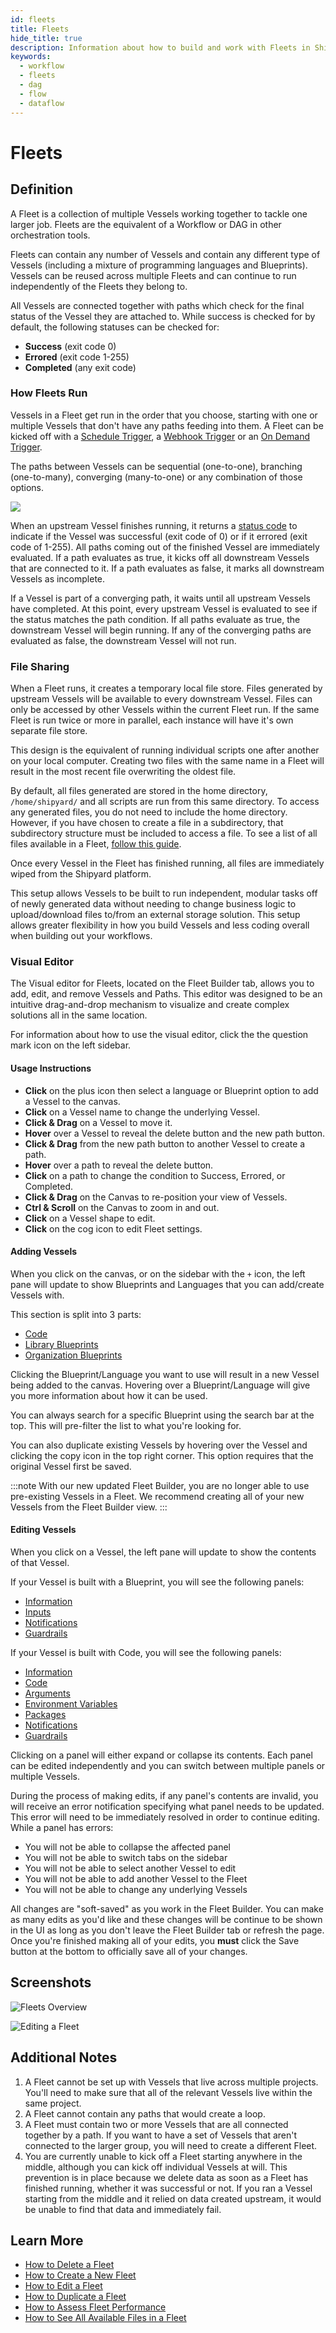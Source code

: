 ```yaml
---
id: fleets
title: Fleets
hide_title: true
description: Information about how to build and work with Fleets in Shipyard.
keywords:
  - workflow
  - fleets
  - dag
  - flow
  - dataflow
---
```


# Fleets

## Definition

A Fleet is a collection of multiple Vessels working together to tackle one larger job. Fleets are the equivalent of a Workflow or DAG in other orchestration tools.

Fleets can contain any number of Vessels and contain any different type of Vessels \(including a mixture of programming languages and Blueprints\). Vessels can be reused across multiple Fleets and can continue to run independently of the Fleets they belong to.

All Vessels are connected together with paths which check for the final status of the Vessel they are attached to. While success is checked for by default, the following statuses can be checked for:

- **Success** \(exit code 0\)
- **Errored** \(exit code 1-255\)
- **Completed** \(any exit code\)

### How Fleets Run

Vessels in a Fleet get run in the order that you choose, starting with one or multiple Vessels that don't have any paths feeding into them. A Fleet can be kicked off with a [Schedule Trigger](triggers/schedule-triggers.md), a [Webhook Trigger](triggers/webhook-triggers.md) or an [On Demand Trigger](triggers/on-demand-triggers.md).

The paths between Vessels can be sequential \(one-to-one\), branching \(one-to-many\), converging \(many-to-one\) or any combination of those options.

![](../.gitbook/assets/image_78.png)

When an upstream Vessel finishes running, it returns a [status code](other-functions/status.md) to indicate if the Vessel was successful \(exit code of 0\) or if it errored \(exit code of 1-255\). All paths coming out of the finished Vessel are immediately evaluated. If a path evaluates as true, it kicks off all downstream Vessels that are connected to it. If a path evaluates as false, it marks all downstream Vessels as incomplete.

If a Vessel is part of a converging path, it waits until all upstream Vessels have completed. At this point, every upstream Vessel is evaluated to see if the status matches the path condition. If all paths evaluate as true, the downstream Vessel will begin running. If any of the converging paths are evaluated as false, the downstream Vessel will not run.

### File Sharing

When a Fleet runs, it creates a temporary local file store. Files generated by upstream Vessels will be available to every downstream Vessel. Files can only be accessed by other Vessels within the current Fleet run. If the same Fleet is run twice or more in parallel, each instance will have it's own separate file store.

This design is the equivalent of running individual scripts one after another on your local computer. Creating two files with the same name in a Fleet will result in the most recent file overwriting the oldest file.

By default, all files generated are stored in the home directory, `/home/shipyard/` and all scripts are run from this same directory. To access any generated files, you do not need to include the home directory. However, if you have chosen to create a file in a subdirectory, that subdirectory structure must be included to access a file. To see a list of all files available in a Fleet, [follow this guide](../how-tos/fleets/see-all-files).

Once every Vessel in the Fleet has finished running, all files are immediately wiped from the Shipyard platform.

This setup allows Vessels to be built to run independent, modular tasks off of newly generated data without needing to change business logic to upload/download files to/from an external storage solution. This setup allows greater flexibility in how you build Vessels and less coding overall when building out your workflows.

### Visual Editor

The Visual editor for Fleets, located on the Fleet Builder tab, allows you to add, edit, and remove Vessels and Paths. This editor was designed to be an intuitive drag-and-drop mechanism to visualize and create complex solutions all in the same location.

For information about how to use the visual editor, click the the question mark icon on the left sidebar.

#### Usage Instructions

- **Click** on the plus icon then select a language or Blueprint option to add a Vessel to the canvas.
- **Click** on a Vessel name to change the underlying Vessel.
- **Click & Drag** on a Vessel to move it.
- **Hover** over a Vessel to reveal the delete button and the new path button.
- **Click & Drag** from the new path button to another Vessel to create a path.
- **Hover** over a path to reveal the delete button.
- **Click** on a path to change the condition to Success, Errored, or Completed.
- **Click & Drag** on the Canvas to re-position your view of Vessels.
- **Ctrl & Scroll** on the Canvas to zoom in and out.
- **Click** on a Vessel shape to edit.
- **Click** on the cog icon to edit Fleet settings.

#### Adding Vessels

When you click on the canvas, or on the sidebar with the `+` icon, the left pane will update to show Blueprints and Languages that you can add/create Vessels with.

This section is split into 3 parts:
- [Code](code/code-overview.md)
- [Library Blueprints](blueprint-library/blueprint-library-overview.md)
- [Organization Blueprints](blueprints.md)

Clicking the Blueprint/Language you want to use will result in a new Vessel being added to the canvas. Hovering over a Blueprint/Language will give you more information about how it can be used.

You can always search for a specific Blueprint using the search bar at the top. This will pre-filter the list to what you're looking for.

You can also duplicate existing Vessels by hovering over the Vessel and clicking the copy icon in the top right corner. This option requires that the original Vessel first be saved.

:::note
With our new updated Fleet Builder, you are no longer able to use pre-existing Vessels in a Fleet. We recommend creating all of your new Vessels from the Fleet Builder view.
:::

#### Editing Vessels

When you click on a Vessel, the left pane will update to show the contents of that Vessel. 

If your Vessel is built with a Blueprint, you will see the following panels:

- [Information](settings/information.md)
- [Inputs](inputs/vessel-inputs.md)
- [Notifications](settings/notifications.md)
- [Guardrails](settings/guardrails.md)

If your Vessel is built with Code, you will see the following panels:

- [Information](settings/information.md)
- [Code](code/code-overview.md)
- [Arguments](code/command.md#arguments)
- [Environment Variables](requirements/environment-variables.md)
- [Packages](requirements/external-package-dependencies.md)
- [Notifications](settings/notifications.md)
- [Guardrails](settings/guardrails.md)

Clicking on a panel will either expand or collapse its contents. Each panel can be edited independently and you can switch between multiple panels or multiple Vessels.

During the process of making edits, if any panel's contents are invalid, you will receive an error notification specifying what panel needs to be updated. This error will need to be immediately resolved in order to continue editing. While a panel has errors:
- You will not be able to collapse the affected panel 
- You will not be able to switch tabs on the sidebar
- You will not be able to select another Vessel to edit
- You will not be able to add another Vessel to the Fleet
- You will not be able to change any underlying Vessels

All changes are "soft-saved" as you work in the Fleet Builder. You can make as many edits as you'd like and these changes will be continue to be shown in the UI as long as you don't leave the Fleet Builder tab or refresh the page. Once you're finished making all of your edits, you **must** click the Save button at the bottom to officially save all of your changes.


## Screenshots

![Fleets Overview](../.gitbook/assets/shipyard_2021_10_19_11_43_30.png)

![Editing a Fleet](../.gitbook/assets/shipyard_2021_10_19_11_41_42.png)

## Additional Notes

1. A Fleet cannot be set up with Vessels that live across multiple projects. You'll need to make sure that all of the relevant Vessels live within the same project.
2. A Fleet cannot contain any paths that would create a loop.
3. A Fleet must contain two or more Vessels that are all connected together by a path. If you want to have a set of Vessels that aren't connected to the larger group, you will need to create a different Fleet.
4. You are currently unable to kick off a Fleet starting anywhere in the middle, although you can kick off individual Vessels at will. This prevention is in place because we delete data as soon as a Fleet has finished running, whether it was successful or not. If you ran a Vessel starting from the middle and it relied on data created upstream, it would be unable to find that data and immediately fail.

## Learn More

- [How to Delete a Fleet](../how-tos/fleets/delete-fleet.md)
- [How to Create a New Fleet](../how-tos/fleets/create-fleet.md)
- [How to Edit a Fleet](../how-tos/fleets/edit-fleet.md)
- [How to Duplicate a Fleet](../how-tos/fleets/duplicate-fleet.md)
- [How to Assess Fleet Performance](../how-tos/fleets/assess-fleet-performance.md)
- [How to See All Available Files in a Fleet](../how-tos/fleets/see-all-files.md)